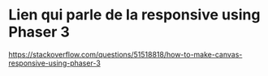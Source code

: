 # Lien qui parle de la responsive using Phaser 3

https://stackoverflow.com/questions/51518818/how-to-make-canvas-responsive-using-phaser-3

